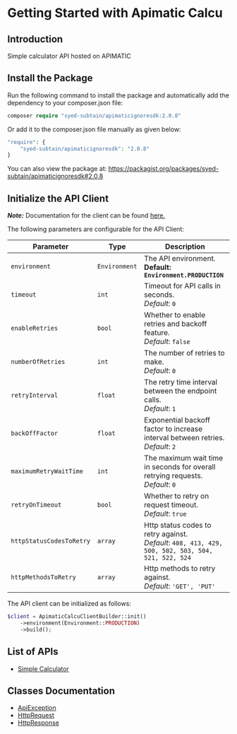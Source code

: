 
# Getting Started with Apimatic Calcu

## Introduction

Simple calculator API hosted on APIMATIC

## Install the Package

Run the following command to install the package and automatically add the dependency to your composer.json file:

```php
composer require "syed-subtain/apimaticignoresdk:2.0.8"
```

Or add it to the composer.json file manually as given below:

```php
"require": {
    "syed-subtain/apimaticignoresdk": "2.0.8"
}
```

You can also view the package at:
https://packagist.org/packages/syed-subtain/apimaticignoresdk#2.0.8

## Initialize the API Client

**_Note:_** Documentation for the client can be found [here.](https://www.github.com/Syed-Subtain/php-new-repos/tree/2.0.8/doc/client.md)

The following parameters are configurable for the API Client:

| Parameter | Type | Description |
|  --- | --- | --- |
| `environment` | `Environment` | The API environment. <br> **Default: `Environment.PRODUCTION`** |
| `timeout` | `int` | Timeout for API calls in seconds.<br>*Default*: `0` |
| `enableRetries` | `bool` | Whether to enable retries and backoff feature.<br>*Default*: `false` |
| `numberOfRetries` | `int` | The number of retries to make.<br>*Default*: `0` |
| `retryInterval` | `float` | The retry time interval between the endpoint calls.<br>*Default*: `1` |
| `backOffFactor` | `float` | Exponential backoff factor to increase interval between retries.<br>*Default*: `2` |
| `maximumRetryWaitTime` | `int` | The maximum wait time in seconds for overall retrying requests.<br>*Default*: `0` |
| `retryOnTimeout` | `bool` | Whether to retry on request timeout.<br>*Default*: `true` |
| `httpStatusCodesToRetry` | `array` | Http status codes to retry against.<br>*Default*: `408, 413, 429, 500, 502, 503, 504, 521, 522, 524` |
| `httpMethodsToRetry` | `array` | Http methods to retry against.<br>*Default*: `'GET', 'PUT'` |

The API client can be initialized as follows:

```php
$client = ApimaticCalcuClientBuilder::init()
    ->environment(Environment::PRODUCTION)
    ->build();
```

## List of APIs

* [Simple Calculator](https://www.github.com/Syed-Subtain/php-new-repos/tree/2.0.8/doc/controllers/simple-calculator.md)

## Classes Documentation

* [ApiException](https://www.github.com/Syed-Subtain/php-new-repos/tree/2.0.8/doc/api-exception.md)
* [HttpRequest](https://www.github.com/Syed-Subtain/php-new-repos/tree/2.0.8/doc/http-request.md)
* [HttpResponse](https://www.github.com/Syed-Subtain/php-new-repos/tree/2.0.8/doc/http-response.md)


